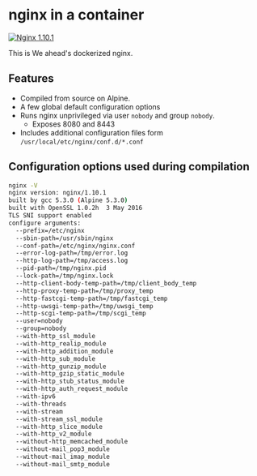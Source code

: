 # nginx in a container

[![Nginx 1.10.1](https://img.shields.io/badge/nginx-1.10.1-green.svg)](https://github.com/nginx/nginx/releases/tag/release-1.10.1)

This is We ahead's dockerized nginx.


## Features

- Compiled from source on Alpine.
- A few global default configuration options
- Runs nginx unprivileged via user `nobody` and group `nobody`.
  - Exposes 8080 and 8443
- Includes additional configuration files form `/usr/local/etc/nginx/conf.d/*.conf` 


## Configuration options used during compilation

```sh
nginx -V
nginx version: nginx/1.10.1
built by gcc 5.3.0 (Alpine 5.3.0)
built with OpenSSL 1.0.2h  3 May 2016
TLS SNI support enabled
configure arguments:
  --prefix=/etc/nginx
  --sbin-path=/usr/sbin/nginx
  --conf-path=/etc/nginx/nginx.conf
  --error-log-path=/tmp/error.log
  --http-log-path=/tmp/access.log
  --pid-path=/tmp/nginx.pid
  --lock-path=/tmp/nginx.lock
  --http-client-body-temp-path=/tmp/client_body_temp
  --http-proxy-temp-path=/tmp/proxy_temp
  --http-fastcgi-temp-path=/tmp/fastcgi_temp
  --http-uwsgi-temp-path=/tmp/uwsgi_temp
  --http-scgi-temp-path=/tmp/scgi_temp
  --user=nobody
  --group=nobody
  --with-http_ssl_module
  --with-http_realip_module
  --with-http_addition_module
  --with-http_sub_module
  --with-http_gunzip_module
  --with-http_gzip_static_module
  --with-http_stub_status_module
  --with-http_auth_request_module
  --with-ipv6
  --with-threads
  --with-stream
  --with-stream_ssl_module
  --with-http_slice_module
  --with-http_v2_module
  --without-http_memcached_module
  --without-mail_pop3_module
  --without-mail_imap_module
  --without-mail_smtp_module
```
